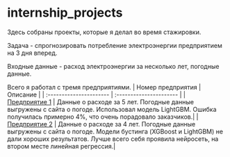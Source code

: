 # internship_projects
Здесь собраны проекты, которые я делал во время стажировки.

Задача - спрогнозировать потребление электроэнергии предприятием на 3 дня вперед.

Входные данные - расход электроэнергии за несколько лет, погодные данные.

Всего я работал с тремя предприятиями.
| Номер предприятия | Описание |
| :---------------------- | :---------------------- |
| [Предприятие 1](https://github.com/VlaTz/internship_projects/tree/main/factory_1) | Данные о расходе за 5 лет. Погодные данные выгружены с сайта о погоде. Использовал модель LightGBM. Ошибка получилась примерно 4%, что очень порадовало заказчиков.|
| [Предприятие 2](https://github.com/VlaTz/internship_projects/tree/main/factory_2) | Данные о расходе за 4 лет. Погодные данные выгружены с сайта о погоде. Модели бустинга (XGBoost и LightGBM) не дали хороших результатов. Лучше всего себя проявила нейросеть, на втором месте линейная регрессия.|

